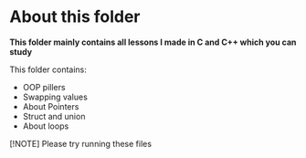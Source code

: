 # About this folder

**This folder mainly contains all lessons I made in C and C++ which you can study**

This folder contains:

- OOP pillers
- Swapping values
- About Pointers
- Struct and union
- About loops

[!NOTE] Please try running these files
